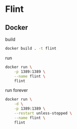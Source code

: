 # Flint



## Docker

build

```bash
docker build . -t flint
```

run 

```bash
docker run \
    -p 1389:1389 \
    --name flint \
    flint
```


run forever
```bash
docker run \
    -d \
    -p 1389:1389 \
    --restart unless-stopped \
    --name flint \
    flint
```